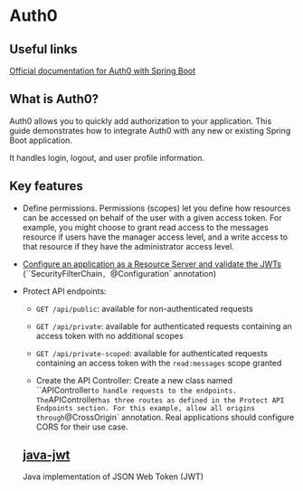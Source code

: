 # Auth0

## Useful links

[Official documentation for Auth0 with Spring Boot](https://auth0.com/docs/quickstart/backend/java-spring-security5/interactive)

## What is Auth0?

Auth0 allows you to quickly add authorization to your application. This guide demonstrates how to integrate Auth0 with any new or existing Spring Boot application.

It handles login, logout, and user profile information.

## Key features

- Define permissions. Permissions (scopes) let you define how resources can be accessed on behalf of the user with a given access token. For example, you might choose to grant read access to the messages resource if users have the manager access level, and a write access to that resource if they have the administrator access level.

- [Configure an application as a Resource Server and validate the JWTs](https://auth0.com/docs/quickstart/backend/java-spring-security5/interactive#configure-the-resource-server) (``SecurityFilterChain`, `@Configuration` annotation)

- Protect API endpoints:

  - `GET /api/public`: available for non-authenticated requests
  - `GET /api/private`: available for authenticated requests containing an access token with no additional scopes
  - `GET /api/private-scoped`: available for authenticated requests containing an access token with the `read:messages` scope granted

  - Create the API Controller: Create a new class named ``APIController` to handle requests to the endpoints. The `APIController` has three routes as defined in the Protect API Endpoints section. For this example, allow all origins through `@CrossOrigin` annotation. Real applications should configure CORS for their use case.

  ## [java-jwt](https://mvnrepository.com/artifact/com.auth0/java-jwt)

  Java implementation of JSON Web Token (JWT)
